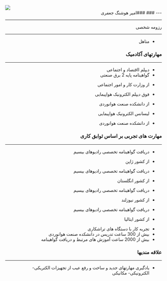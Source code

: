 
<Html>
<Body>
<image src="https://avatars0.githubusercontent.com/u/68999179?s=400&u=553ebb0d6cf407bc62c0b837e8a73a7f7b875620&v=4.jpg">
</body>
</html>

<div dir="rtl">
---
###
###امیر هوشنگ جعفری 

---

رزومه شخصی 

---

+  متاهل 

###       مهارتهای آکادمیک  

---

+ دیپلم ااقتصاد و اجتماعی
+ گواهینامه پایه 2 برق صنعتی
 *	از وزارت کار و امور اجتماعی
+ فوق دیپلم الکترونیک هواپیمایی
 *	از دانشکده صنعت هوانوردی
+ لیسانس الکترونیک هواپیمایی
 *	از دانشکده صنعت هوانوردی

###  مهارت های تجربی بر اساس ثوابق کاری

---

+ دریافت گواهینامه تخصصی رادیوهای بیسیم
 * از کشور ژاپن   
+ دریافت گواهینامه تخصصی رادیوهای بیسیم
 * از کشور انگلستان    
+ دریافت گواهینامه تخصصی رادیوهای بیسیم
 * از کشور نیوزلند   
+ دریافت گواهینامه تخصصی رادیوهای بیسیم
 * از کشور ایتالیا   
+ تجربه کار با دستگاه های تراشکاری
+ بیش از 300 ساعت تدریس در دانشکده صنعت هوانوردی
+ بیش از 2000 ساعت آموزش های مرتبط و دریافت گواهینامه

###  علاقه مندیها

---

+ یادگیری مهارتهای جدید و ساخت و رفع عیب از تجهیزات الکتریکی- الکترونیکی- مکانیکی 

</div>
